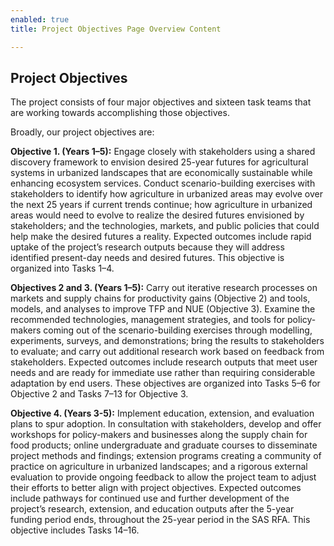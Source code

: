 ```yaml
---
enabled: true
title: Project Objectives Page Overview Content

---
```

## Project Objectives

The project consists of four major objectives and sixteen task teams that are working towards accomplishing those objectives.

Broadly, our project objectives are:

**Objective 1. (Years 1–5):** Engage closely with stakeholders using a shared discovery framework to envision desired 25-year futures for agricultural systems in urbanized landscapes that are economically sustainable while enhancing ecosystem services. Conduct scenario-building exercises with stakeholders to identify how agriculture in urbanized areas may evolve over the next 25 years if current trends continue; how agriculture in urbanized areas would need to evolve to realize the desired futures envisioned by stakeholders; and the technologies, markets, and public policies that could help make the desired futures a reality. Expected outcomes include rapid uptake of the project’s research outputs because they will address identified present-day needs and desired futures. This objective is organized into Tasks 1–4.

**Objectives 2 and 3. (Years 1–5):** Carry out iterative research processes on markets and supply chains for productivity gains (Objective 2) and tools, models, and analyses to improve TFP and NUE (Objective 3). Examine the recommended technologies, management strategies, and tools for policy-makers coming out of the scenario-building exercises through modelling, experiments, surveys, and demonstrations; bring the results to stakeholders to evaluate; and carry out additional research work based on feedback from stakeholders. Expected outcomes include research outputs that meet user needs and are ready for immediate use rather than requiring considerable adaptation by end users. These objectives are organized into Tasks 5–6 for Objective 2 and Tasks 7–13 for Objective 3.

**Objective 4. (Years 3-5):** Implement education, extension, and evaluation plans to spur adoption. In consultation with stakeholders, develop and offer workshops for policy-makers and businesses along the supply chain for food products; online undergraduate and graduate courses to disseminate project methods and findings; extension programs creating a community of practice on agriculture in urbanized landscapes; and a rigorous external evaluation to provide ongoing feedback to allow the project team to adjust their efforts to better align with project objectives. Expected outcomes include pathways for continued use and further development of the project’s research, extension, and education outputs after the 5-year funding period ends, throughout the 25-year period in the SAS RFA. This objective includes Tasks 14–16.